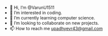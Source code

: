 - 👋 Hi, I’m @VarunU1511
- 👀 I’m interested in coding.
- 🌱 I’m currently learning computer science.
- 💞️ I’m looking to collaborate on new projects.
- 📫 How to reach me upadhyevr43@gmail.com

<!---
VarunU1511/VarunU1511 is a ✨ special ✨ repository because its `README.md` (this file) appears on your GitHub profile.
You can click the Preview link to take a look at your changes.
--->
